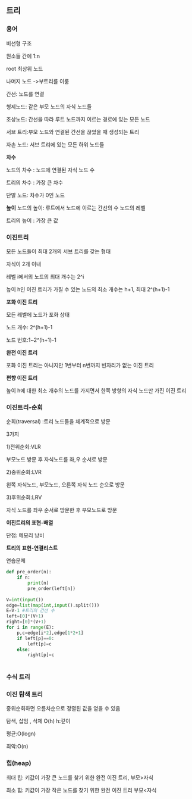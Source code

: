 ## 트리

### 용어

비선형 구조

원소들 간에 1:n

root 최상위 노드

나머지 노드 ->부트리를 이룸

간선: 노드를 연결

형제노드: 같은 부모 노드의 자식 노드들

조상노드: 간선을 따라 루트 노드까지 이르는 경로에 있는 모든 노드

서브 트리:부모 노드와 연결된 간선을 끊었을 때 생성되는 트리

자손 노드: 서브 트리에 있는 모든 하위 노드들

**차수**

노드의 차수 : 노드에 연결된 자식 노드 수

트리의 차수 : 가장 큰 차수

단말 노드: 차수가 0인 노드

**높이**
노드의 높이: 루트에서 노드에 이르는 간선의 수 노드의 레벨

트리의 높이 : 가장 큰 값 



### 이진트리

모든 노드들이 최대 2개의 서브 트리를 갖는 형태

자식이 2개 이내

레벨 i에서의 노드의 최대 개수는 2^i

높이 h인 이진 트리가 가질 수 있는 노드의 최소 개수는 h+1, 최대 2^(h+1)-1

**포화 이진 트리**

모든 레벨에 노드가 포화 상태

노드 개수: 2^(h+1)-1

노드 번호:1~2^(h+1)-1

**완전 이진 트리**

포화 이진 트리는 아니지만 1번부터 n번까지 빈자리가 없는 이진 트리

**편향 이진 트리**

높이 h에 대한 최소 개수의 노드를 가지면서 한쪽 방향의 자식 노드만 가진 이진 트리

### 이진트리-순회

순회(traversal) :트리 노드들을 체계적으로 방문

3가지

1)전위순회:VLR 

  부모노드 방문 후 자식노드를 좌,우 순서로 방문

2)중위순회:LVR

  왼쪽 자식노드, 부모노드, 오른쪽 자식 노드 순으로 방문

3)후위순회:LRV

  자식 노드를 좌우 순서로 방문한 후 부모노드로 방문

**이진트리의 표현-배열**

단점: 메모리 낭비

**트리의 표현-연결리스트**

연습문제

```python
def pre_order(n):
    if n: 
        print(n)
        pre_order(left[n])
        
V=int(input())
edge=list(map(int,input().split()))
E=V-1 #트리의 간선 수
left=[0]*(V+1)
right=[0]*(V+1)
for i in range(E):
    p,c=edge[i*2],edge[1*2+1]
    if left[p]==0:
        left[p]=c
    else:
        right[p]=c
        
```

### 수식 트리

### 이진 탐색 트리 

중위순회하면 오름차순으로 정렬된 값을 얻을 수 있음

탐색, 삽임 , 삭제 O(h) h:깊이

평균:O(logn)

최악:O(n)

### 힙(heap)

최대 힙: 키값이 가장 큰 노드를 찾기 위한 완전 이진 트리, 부모>자식

최소 힙: 키값이 가장 작은 노드를 찾기 위한 완전 이진 트리 부모<자식

